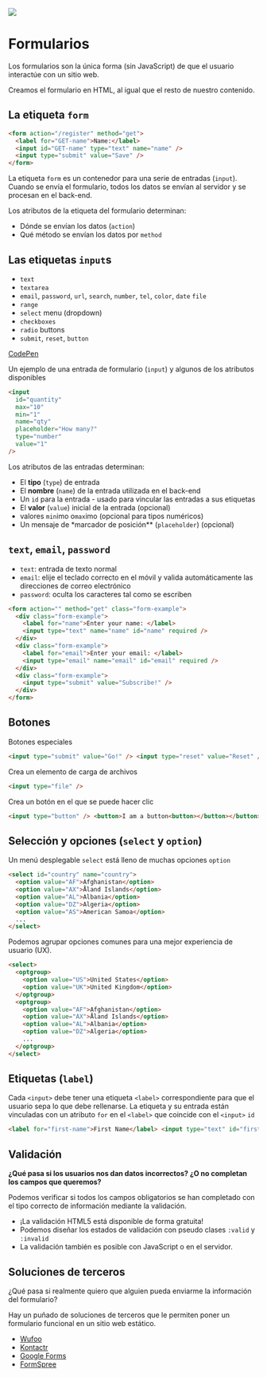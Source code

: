 ![](https://pataruco.github.io/ga-assets/assets/logos/ga.svg)

# Formularios

Los formularios son la única forma (sin JavaScript) de que el usuario interactúe con un sitio web.

Creamos el formulario en HTML, al igual que el resto de nuestro contenido.

## La etiqueta `form`

```html
<form action="/register" method="get">
  <label for="GET-name">Name:</label>
  <input id="GET-name" type="text" name="name" />
  <input type="submit" value="Save" />
</form>
```

La etiqueta `form` es un contenedor para una serie de entradas (`input`).
Cuando se envía el formulario, todos los datos se envían al servidor y se procesan en el back-end.

Los atributos de la etiqueta del formulario determinan:

- Dónde se envían los datos (`action`)
- Qué método se envían los datos por `method`

## Las etiquetas `input`s

- `text`
- `textarea`
- `email`, `password`, `url`, `search`, `number`, `tel`, `color`, `date` `file`
- `range`
- `select` menu (dropdown)
- `checkboxes`
- `radio` buttons
- `submit`, `reset`, `button`

[CodePen](https://codepen.io/pataruco/pen/BjoQRK)

Un ejemplo de una entrada de formulario (`input`) y algunos de los atributos disponibles

```html
<input
  id="quantity"
  max="10"
  min="1"
  name="qty"
  placeholder="How many?"
  type="number"
  value="1"
/>
```

Los atributos de las entradas determinan:

- El **tipo** (`type`) de entrada
- El **nombre** (`name`) de la entrada utilizada en el back-end
- Un `id` para la entrada - usado para vincular las entradas a sus etiquetas
- El **valor** (`value`) inicial de la entrada (opcional)
- valores `min`imo o`max`imo (opcional para tipos numéricos)
- Un mensaje de \*marcador de posición\*\* (`placeholder`) (opcional)

## `text`, `email`, `password`

- `text`: entrada de texto normal
- `email`: elije el teclado correcto en el móvil y valida automáticamente las direcciones de correo electrónico
- `password`: oculta los caracteres tal como se escriben

```html
<form action="" method="get" class="form-example">
  <div class="form-example">
    <label for="name">Enter your name: </label>
    <input type="text" name="name" id="name" required />
  </div>
  <div class="form-example">
    <label for="email">Enter your email: </label>
    <input type="email" name="email" id="email" required />
  </div>
  <div class="form-example">
    <input type="submit" value="Subscribe!" />
  </div>
</form>
```

## Botones

Botones especiales

```html
<input type="submit" value="Go!" /> <input type="reset" value="Reset" />
```

Crea un elemento de carga de archivos

```html
<input type="file" />
```

Crea un botón en el que se puede hacer clic

```html
<input type="button" /> <button>I am a button<button></button></button>
```

## Selección y opciones (`select` y `option`)

Un menú desplegable `select` está lleno de muchas opciones `option`

```html
<select id="country" name="country">
  <option value="AF">Afghanistan</option>
  <option value="AX">Åland Islands</option>
  <option value="AL">Albania</option>
  <option value="DZ">Algeria</option>
  <option value="AS">American Samoa</option>
  ...
</select>
```

Podemos agrupar opciones comunes para una mejor experiencia de usuario (UX).

```html
<select>
  <optgroup>
    <option value="US">United States</option>
    <option value="UK">United Kingdom</option>
  </optgroup>
  <optgroup>
    <option value="AF">Afghanistan</option>
    <option value="AX">Åland Islands</option>
    <option value="AL">Albania</option>
    <option value="DZ">Algeria</option>
    ...
  </optgroup>
</select>
```

## Etiquetas (`label`)

Cada `<input>` debe tener una etiqueta `<label>` correspondiente para que el usuario sepa lo que debe rellenarse.
La etiqueta y su entrada están vinculadas con un atributo `for` en el `<label>` que coincide con el `<input>` `id`

```html
<label for="first-name">First Name</label> <input type="text" id="first-name" />
```

## Validación

**¿Qué pasa si los usuarios nos dan datos incorrectos? ¿O no completan los campos que queremos?**

Podemos verificar si todos los campos obligatorios se han completado con el tipo correcto de información mediante la validación.

- ¡La validación HTML5 está disponible de forma gratuita!
- Podemos diseñar los estados de validación con pseudo clases `:valid` y `:invalid`
- La validación también es posible con JavaScript o en el servidor.

## Soluciones de terceros

¿Qué pasa si realmente quiero que alguien pueda enviarme la información del formulario?

Hay un puñado de soluciones de terceros que le permiten poner un formulario funcional en un sitio web estático.

- [Wufoo](https://www.wufoo.com)
- [Kontactr](https://kontactr.com/)
- [Google Forms](https://docs.google.com/forms)
- [FormSpree](formspreee.io)
